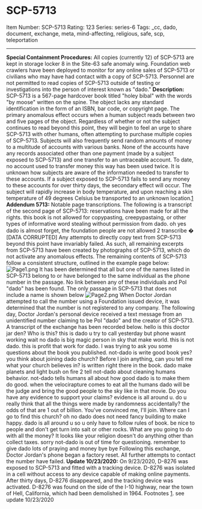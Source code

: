 # SCP-5713
Item Number: SCP-5713
Rating: 123
Series: series-6
Tags: _cc, dado, document, exchange, meta, mind-affecting, religious, safe, scp, teleportation

---

**Special Containment Procedures:** All copies (currently 12) of SCP-5713 are kept in storage locker 8 in the Site-63 safe anomaly wing. Foundation web crawlers have been deployed to monitor for any online sales of SCP-5713 or civilians who may have had contact with a copy of SCP-5713. Personnel are not permitted to read copies of SCP-5713 outside of testing or investigations into the person of interest known as "dado."
**Description:** SCP-5713 is a 567-page hardcover book titled "holey bibal" with the words "by moose" written on the spine. The object lacks any standard identification in the form of an ISBN, bar code, or copyright page.
The primary anomalous effect occurs when a human subject reads between two and five pages of the object. Regardless of whether or not the subject continues to read beyond this point, they will begin to feel an urge to share SCP-5713 with other humans, often attempting to purchase multiple copies of SCP-5713. Subjects will also frequently send random amounts of money to a multitude of accounts with various banks. None of the accounts have any records associated other than one payment (made by a subject exposed to SCP-5713) and one transfer to an untraceable account. To date, no account used to transfer money this way has been used twice. It is unknown how subjects are aware of the information needed to transfer to these accounts.
If a subject exposed to SCP-5713 fails to send any money to these accounts for over thirty days, the secondary effect will occur. The subject will rapidly increase in body temperature, and upon reaching a skin temperature of 49 degrees Celsius be transported to an unknown location.[1](javascript:;)
**Addendum 5713:** Notable page transcriptions.
The following is a transcript of the second page of SCP-5713:
reservations have been made for all the rights. this book is not allowed for copypasting, creepypastaing, or other types of informative word stealing without permission from dado. oh yes dado is almost forget, the foundation people are not allowed 2 transcribe
�
[DATA CORRUPTED]
Any attempts to directly copy text from SCP-5713 beyond this point have invariably failed. As such, all remaining excerpts from SCP-5713 have been created by photographs of SCP-5713, which do not activate any anomalous effects.
The remaining contents of SCP-5713 follow a consistent structure, outlined in the example page below:
![Page1.png](https://scp-wiki.wdfiles.com/local--files/scp-5713/Page1.png)
It has been determined that all but one of the names listed in SCP-5713 belong to or have belonged to the same individual as the phone number in the passage. No link between any of these individuals and PoI "dado" has been found.
The only passage in SCP-5713 that does not include a name is shown below
![Page2.png](https://scp-wiki.wdfiles.com/local--files/scp-5713/Page2.png)
When Doctor Jordan attempted to call the number using a Foundation issued device, it was determined that the number is not registered to any company. The following day, Doctor Jordan's personal device received a text message from an unidentified number claiming to be PoI "dado" and the creator of SCP-5713. A transcript of the exchange has been recorded below.
hello is this doctor jar den?
Who is this?
this is dado u try to call yesterday but phone wasnt working
wait no dado is big magic person in sky that make world. this is not dado. this is profit that work for dado.
I was trying to ask you some questions about the book you published.
not-dado is write good book yes? you think about joining dado church?
Before I join anything, can you tell me what your church believes in?
is written right there in the book. dado make planets and light bush on fire 2 tell not-dado about cleaning humans behavior. not-dado tells humans all about how good dado is to make them do good.
when the velocirapture comes to eat all the humans dado will be the judge and bring the good people to the sky like in that movie.
Do you have any evidence to support your claims?
evidence is all around u. do u really think that all the things were made by randomness accidentally? the odds of that are 1 out of billion.
You've convinced me, I'll join. Where can I go to find this church?
oh no dado does not need fancy building to make happy. dado is all around u so u only have to follow rules of book. be nice to people and don't get turn into salt or other rocks.
What are you going to do with all the money? It looks like your religion doesn't do anything other than collect taxes.
sorry not-dado is out of time for questioning. remember to give dado lots of praying and money bye bye
Following this exchange, Doctor Jordan's phone began a factory reset. All further attempts to contact the number have failed.
**Update 10/23/2020:**
On 9/23/2020, D-8276 was exposed to SCP-5713 and fitted with a tracking device. D-8276 was isolated in a cell without access to any device capable of making online payments. After thirty days, D-8276 disappeared, and the tracking device was activated.
D-8276 was found on the side of the I-10 highway, near the town of Hell, California, which had been demolished in 1964.
Footnotes
[1](javascript:;). see update 10/23/2020